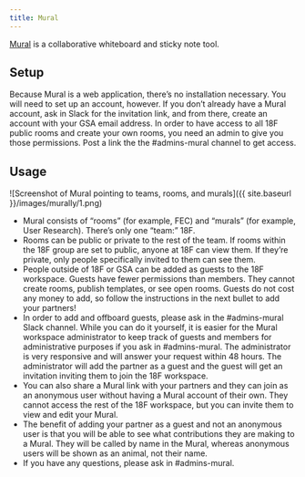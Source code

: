 ```yaml
---
title: Mural
---
```


[Mural](https://mural.co/) is a collaborative whiteboard and sticky note tool.

## Setup

Because Mural is a web application, there’s no installation necessary. You will need to set up an account, however. If you don’t already have a Mural account, ask in Slack for the invitation link, and from there, create an account with your GSA email address. In order to have access to all 18F public rooms and create your own rooms, you need an admin to give you those permissions. Post a link the the #admins-mural channel to get access.

## Usage

![Screenshot of Mural pointing to teams, rooms, and murals]({{ site.baseurl }}/images/murally/1.png)

- Mural consists of “rooms” (for example, FEC) and “murals” (for example, User Research). There’s only one “team:” 18F.
- Rooms can be public or private to the rest of the team. If rooms within the 18F group are set to public, anyone at 18F can view them. If they’re private, only people specifically invited to them can see them.
- People outside of 18F or GSA can be added as guests to the 18F workspace. Guests have fewer permissions than members. They cannot create rooms, publish templates, or see open rooms. Guests do not cost any money to add, so follow the instructions in the next bullet to add your partners! 
- In order to add and offboard guests, please ask in the #admins-mural Slack channel. While you can do it yourself, it is easier for the Mural workspace administrator to keep track of guests and members for administrative purposes if you ask in #admins-mural. The administrator is very responsive and will answer your request within 48 hours. The administrator will add the partner as a guest and the guest will get an invitation inviting them to join the 18F workspace. 
- You can also share a Mural link with your partners and they can join as an anonymous user without having a Mural account of their own. They cannot access the rest of the 18F workspace, but you can invite them to view and edit your Mural.
- The benefit of adding your partner as a guest and not an anonymous user is that you will be able to see what contributions they are making to a Mural. They will be called by name in the Mural, whereas anonymous users will be shown as an animal, not their name.
- If you have any questions, please ask in #admins-mural.

